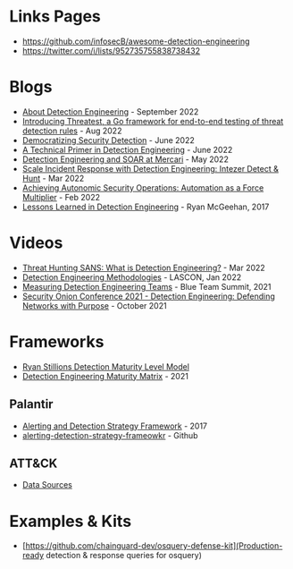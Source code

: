# Links Pages
- https://github.com/infosecB/awesome-detection-engineering
- https://twitter.com/i/lists/952735755838738432

# Blogs
- [About Detection Engineering](https://cyb3rops.medium.com/about-detection-engineering-44d39e0755f0) - September 2022
- [Introducing Threatest, a Go framework for end-to-end testing of threat detection rules](https://securitylabs.datadoghq.com/articles/threatest-end-to-end-testing-threat-detection/) - Aug 2022
- [Democratizing Security Detection](https://blog.palantir.com/democratizing-security-detection-71c689b667a5) - June 2022
- [A Technical Primer in Detection Engineering](https://panther.com/cyber-explained/detection-engineering-benefits/) - June 2022
- [Detection Engineering and SOAR at Mercari](https://engineering.mercari.com/en/blog/entry/20220513-detection-engineering-and-soar-at-mercari/) - May 2022
- [Scale Incident Response with Detection Engineering: Intezer Detect & Hunt](https://www.intezer.com/blog/threat-hunting/scale-incident-response-detection-engineering/) - Mar 2022 
- [Achieving Autonomic Security Operations: Automation as a Force Multiplier](https://cloud.google.com/blog/products/identity-security/security-automation-lessons-from-site-reliability-engineering-for-security-operations-center) - Feb 2022
- [Lessons Learned in Detection Engineering](https://medium.com/starting-up-security/lessons-learned-in-detection-engineering-304aec709856) - Ryan McGeehan, 2017 

# Videos
- [Threat Hunting SANS: What is Detection Engineering?](https://www.youtube.com/watch?v=ZcXTUKPK6x0) - Mar 2022
- [Detection Engineering Methodologies](https://www.youtube.com/watch?v=qy_0wGMJc9w&t=843s) - LASCON, Jan 2022
- [Measuring Detection Engineering Teams](https://www.youtube.com/watch?v=Dxccs8UDu6w&t=29s) - Blue Team Summit, 2021
- [Security Onion Conference 2021 - Detection Engineering: Defending Networks with Purpose](https://www.youtube.com/watch?v=XuM6G2MkPBc) - October 2021

# Frameworks
- [Ryan Stillions Detection Maturity Level Model](http://ryanstillions.blogspot.com/2014/04/the-dml-model_21.html)
- [Detection Engineering Maturity Matrix](https://kyle-bailey.medium.com/detection-engineering-maturity-matrix-f4f3181a5cc7) - 2021

## Palantir
- [Alerting and Detection Strategy Framework](https://blog.palantir.com/alerting-and-detection-strategy-framework-52dc33722df2) - 2017
- [alerting-detection-strategy-frameowkr](https://github.com/palantir/alerting-detection-strategy-framework) - Github 

## ATT&CK
- [Data Sources](https://attack.mitre.org/datasources/)

# Examples & Kits
- [https://github.com/chainguard-dev/osquery-defense-kit](Production-ready detection & response queries for osquery)



